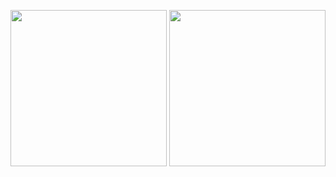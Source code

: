<p align="center">

<img src="https://user-images.githubusercontent.com/71896958/234694257-4ec0feee-64d1-45de-b68b-e2f2c73132d9.jpg" width="250" >

<img src="https://user-images.githubusercontent.com/71896958/234697545-25a43dc1-bc85-4f29-b28b-d29d37de4e9c.jpg" width="250">

  </p>
